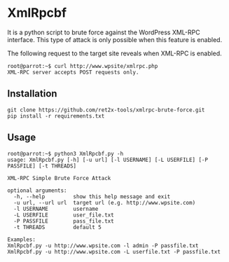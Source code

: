 # XmlRpcbf

It is a python script to brute force against the WordPress XML-RPC interface. This type of attack is only possible when this feature is enabled.

The following request to the target site reveals when XML-RPC is enabled.

```
root@parrot:~$ curl http://www.wpsite/xmlrpc.php
XML-RPC server accepts POST requests only.
```


## Installation

```
git clone https://github.com/ret2x-tools/xmlrpc-brute-force.git
pip install -r requirements.txt
```


## Usage

```
root@parrot:~$ python3 XmlRpcbf.py -h
usage: XmlRpcbf.py [-h] [-u url] [-l USERNAME] [-L USERFILE] [-P PASSFILE] [-t THREADS]

XML-RPC Simple Brute Force Attack

optional arguments:
  -h, --help         show this help message and exit
  -u url, --url url  target url (e.g. http://www.wpsite.com)
  -l USERNAME        username
  -L USERFILE        user_file.txt
  -P PASSFILE        pass_file.txt
  -t THREADS         default 5

Examples: 
XmlRpcbf.py -u http://www.wpsite.com -l admin -P passfile.txt
XmlRpcbf.py -u http://www.wpsite.com -L userfile.txt -P passfile.txt
```
